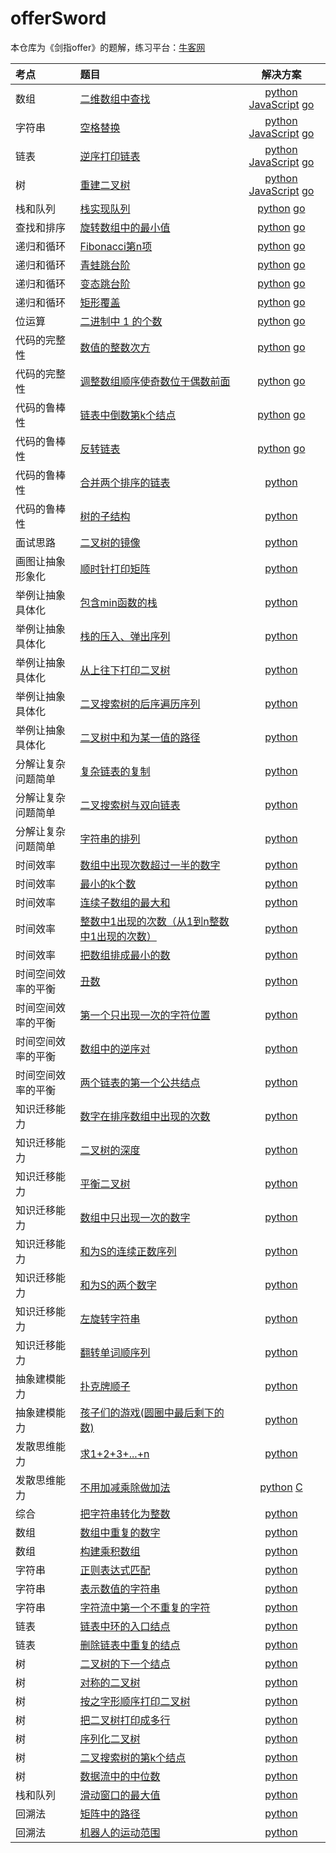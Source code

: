 # offerSword

本仓库为《剑指offer》的题解，练习平台：[牛客网](https://www.nowcoder.com/ta/coding-interviews?query=&asc=true&order=&page=1)

| 考点 | 题目 | 解决方案 |
| :--- | :--- | :----: |
| 数组 | [二维数组中查找](https://www.nowcoder.com/practice/abc3fe2ce8e146608e868a70efebf62e?tpId=13&tqId=11154&tPage=1&rp=1&ru=/ta/coding-interviews&qru=/ta/coding-interviews/question-ranking) | [python](./app/array/find_in_2d_array.py) [JavaScript](./app/array/find_in_2d_array.js) [go](./app/array/find_in_2d_array.go)|
| 字符串 | [空格替换](https://www.nowcoder.com/practice/4060ac7e3e404ad1a894ef3e17650423?tpId=13&tqId=11155&tPage=1&rp=1&ru=%2Fta%2Fcoding-interviews&qru=%2Fta%2Fcoding-interviews%2Fquestion-ranking) | [python](./app/string/replace_space.py) [JavaScript](./app/string/replace_space.js) [go](./app/string/replace_space.go)|
| 链表 | [逆序打印链表](https://www.nowcoder.com/practice/d0267f7f55b3412ba93bd35cfa8e8035?tpId=13&tqId=11156&tPage=1&rp=1&ru=/ta/coding-interviews&qru=/ta/coding-interviews/question-ranking) | [python](./app/list/print_list_reverse.py) [JavaScript](./app/list/print_list_reverse.js) [go](./app/list/print_list_reverse.go)|
| 树 | [重建二叉树](https://www.nowcoder.com/practice/8a19cbe657394eeaac2f6ea9b0f6fcf6?tpId=13&tqId=11157&tPage=1&rp=1&ru=%2Fta%2Fcoding-interviews&qru=%2Fta%2Fcoding-interviews%2Fquestion-ranking) | [python](./app/btree/rebuild_from_firstOrder_midOrder.py) [JavaScript](./app/btree/rebuild_from_firstOrder_midOrder.js) [go](./app/btree/rebuild_from_firstOrder_midOrder.go)
| 栈和队列 | [栈实现队列](https://www.nowcoder.com/practice/54275ddae22f475981afa2244dd448c6?tpId=13&tqId=11158&tPage=1&rp=1&ru=%2Fta%2Fcoding-interviews&qru=%2Fta%2Fcoding-interviews%2Fquestion-ranking) | [python](./app/stack_queue/queue_by_2stack.py) [go](./app/stack_queue/queue_by_2stack.go)
| 查找和排序 | [旋转数组中的最小值](https://www.nowcoder.com/practice/9f3231a991af4f55b95579b44b7a01ba?tpId=13&tqId=11159&tPage=1&rp=1&ru=%2Fta%2Fcoding-interviews&qru=%2Fta%2Fcoding-interviews%2Fquestion-ranking) | [python](./app/find_sort/min_in_rotate_array.py) [go](./app/find_sort/min_in_rotate_array.go)
| 递归和循环 | [Fibonacci第n项](https://www.nowcoder.com/practice/c6c7742f5ba7442aada113136ddea0c3?tpId=13&tqId=11160&tPage=1&rp=1&ru=%2Fta%2Fcoding-interviews&qru=%2Fta%2Fcoding-interviews%2Fquestion-ranking) | [python](./app/recursive_loop/fibonacci.py) [go](./app/recursive_loop/fibonacci.go) |
| 递归和循环 | [青蛙跳台阶](https://www.nowcoder.com/practice/8c82a5b80378478f9484d87d1c5f12a4?tpId=13&tqId=11161&tPage=1&rp=1&ru=%2Fta%2Fcoding-interviews&qru=%2Fta%2Fcoding-interviews%2Fquestion-ranking) | [python](./app/recursive_loop/jump_frog.py) [go](./app/recursive_loop/jump_forg.go) |
| 递归和循环 | [变态跳台阶](https://www.nowcoder.com/practice/22243d016f6b47f2a6928b4313c85387?tpId=13&tqId=11162&tPage=1&rp=1&ru=%2Fta%2Fcoding-interviews&qru=%2Fta%2Fcoding-interviews%2Fquestion-ranking) | [python](./app/recursive_loop/jump_forg2.py) [go](./app/recursive_loop/jump_forg2.go) |
| 递归和循环 | [矩形覆盖](https://www.nowcoder.com/practice/72a5a919508a4251859fb2cfb987a0e6?tpId=13&tqId=11163&tPage=1&rp=1&ru=%2Fta%2Fcoding-interviews&qru=%2Fta%2Fcoding-interviews%2Fquestion-ranking) | [python](./app/recursive_loop/rect_cover.py) [go](./app/recursive_loop/rect_cover.go) |
| 位运算 | [二进制中 1 的个数](https://www.nowcoder.com/practice/8ee967e43c2c4ec193b040ea7fbb10b8?tpId=13&tqId=11164&tPage=1&rp=1&ru=%2Fta%2Fcoding-interviews&qru=%2Fta%2Fcoding-interviews%2Fquestion-ranking) | [python](./app/bitop/one_in_bin.py) [go](./app/bitop/one_in_bin.go) |
| 代码的完整性 | [数值的整数次方](https://www.nowcoder.com/practice/1a834e5e3e1a4b7ba251417554e07c00?tpId=13&tqId=11165&tPage=1&rp=1&ru=%2Fta%2Fcoding-interviews&qru=%2Fta%2Fcoding-interviews%2Fquestion-ranking) | [python](./app/code_constraint/exponent.py) [go](./app/code_constraint/exponent.go) |
| 代码的完整性 | [调整数组顺序使奇数位于偶数前面](https://www.nowcoder.com/practice/beb5aa231adc45b2a5dcc5b62c93f593?tpId=13&tqId=11166&tPage=1&rp=1&ru=%2Fta%2Fcoding-interviews&qru=%2Fta%2Fcoding-interviews%2Fquestion-ranking) | [python](./app/code_constraint/reorder_array.py) [go](./app/code_constraint/reorder_array.go) |
| 代码的鲁棒性 | [链表中倒数第k个结点](https://www.nowcoder.com/practice/529d3ae5a407492994ad2a246518148a?tpId=13&tqId=11167&tPage=1&rp=1&ru=%2Fta%2Fcoding-interviews&qru=%2Fta%2Fcoding-interviews%2Fquestion-ranking) | [python](./app/robust/last_k_elem.py) [go](./app/robust/last_k_elem.go) |
| 代码的鲁棒性 | [反转链表](https://www.nowcoder.com/practice/75e878df47f24fdc9dc3e400ec6058ca?tpId=13&tqId=11168&tPage=1&rp=1&ru=%2Fta%2Fcoding-interviews&qru=%2Fta%2Fcoding-interviews%2Fquestion-ranking) | [python](./app/robust/reverse_list.py) [go](./app/robust/reverse_list.go) |
| 代码的鲁棒性 | [合并两个排序的链表](https://www.nowcoder.com/practice/d8b6b4358f774294a89de2a6ac4d9337?tpId=13&tqId=11169&tPage=1&rp=1&ru=%2Fta%2Fcoding-interviews&qru=%2Fta%2Fcoding-interviews%2Fquestion-ranking) | [python](./app/robust/merge_list.py) |
| 代码的鲁棒性 | [树的子结构](https://www.nowcoder.com/practice/6e196c44c7004d15b1610b9afca8bd88?tpId=13&tqId=11170&tPage=1&rp=1&ru=%2Fta%2Fcoding-interviews&qru=%2Fta%2Fcoding-interviews%2Fquestion-ranking) | [python](./app/robust/has_subtree.py) |
| 面试思路 | [二叉树的镜像](https://www.nowcoder.com/practice/564f4c26aa584921bc75623e48ca3011?tpId=13&tqId=11171&tPage=1&rp=1&ru=%2Fta%2Fcoding-interviews&qru=%2Fta%2Fcoding-interviews%2Fquestion-ranking) | [python](./app/interview/tree_mirror.py) |
| 画图让抽象形象化 | [顺时针打印矩阵](https://www.nowcoder.com/practice/9b4c81a02cd34f76be2659fa0d54342a?tpId=13&tqId=11172&tPage=1&rp=1&ru=%2Fta%2Fcoding-interviews&qru=%2Fta%2Fcoding-interviews%2Fquestion-ranking) | [python](./app/abstract/print_matrix.py) |
| 举例让抽象具体化 | [包含min函数的栈](https://www.nowcoder.com/practice/4c776177d2c04c2494f2555c9fcc1e49?tpId=13&tqId=11173&tPage=1&rp=1&ru=%2Fta%2Fcoding-interviews&qru=%2Fta%2Fcoding-interviews%2Fquestion-ranking) | [python](./app/example/min_stack.py) |
| 举例让抽象具体化 | [栈的压入、弹出序列](https://www.nowcoder.com/practice/d77d11405cc7470d82554cb392585106?tpId=13&tqId=11174&tPage=1&rp=1&ru=%2Fta%2Fcoding-interviews&qru=%2Fta%2Fcoding-interviews%2Fquestion-ranking) | [python](./app/example/is_pop_order.py) |
| 举例让抽象具体化 | [从上往下打印二叉树](https://www.nowcoder.com/practice/7fe2212963db4790b57431d9ed259701?tpId=13&tqId=11175&tPage=1&rp=1&ru=%2Fta%2Fcoding-interviews&qru=%2Fta%2Fcoding-interviews%2Fquestion-ranking) | [python](./app/example/print_btree_top2bottom.py) |
| 举例让抽象具体化 | [二叉搜索树的后序遍历序列](https://www.nowcoder.com/practice/a861533d45854474ac791d90e447bafd?tpId=13&tqId=11176&tPage=1&rp=1&ru=%2Fta%2Fcoding-interviews&qru=%2Fta%2Fcoding-interviews%2Fquestion-ranking) | [python](./app/example/verify_sequence_BST.py) |
| 举例让抽象具体化 | [二叉树中和为某一值的路径](https://www.nowcoder.com/practice/b736e784e3e34731af99065031301bca?tpId=13&tqId=11177&tPage=1&rp=1&ru=%2Fta%2Fcoding-interviews&qru=%2Fta%2Fcoding-interviews%2Fquestion-ranking) | [python](./app/example/find_path.py) |
| 分解让复杂问题简单 | [复杂链表的复制](https://www.nowcoder.com/practice/f836b2c43afc4b35ad6adc41ec941dba?tpId=13&tqId=11178&tPage=1&rp=1&ru=%2Fta%2Fcoding-interviews&qru=%2Fta%2Fcoding-interviews%2Fquestion-ranking) | [python](./app/simplify/clone_list.py) |
| 分解让复杂问题简单 | [二叉搜索树与双向链表](https://www.nowcoder.com/practice/947f6eb80d944a84850b0538bf0ec3a5?tpId=13&tqId=11179&tPage=1&rp=1&ru=%2Fta%2Fcoding-interviews&qru=%2Fta%2Fcoding-interviews%2Fquestion-ranking) | [python](./app/simplify/convert_bst.py) |
| 分解让复杂问题简单 | [字符串的排列](https://www.nowcoder.com/practice/fe6b651b66ae47d7acce78ffdd9a96c7?tpId=13&tqId=11180&tPage=1&rp=1&ru=%2Fta%2Fcoding-interviews&qru=%2Fta%2Fcoding-interviews%2Fquestion-ranking) | [python](./app/example/permutation.py) |
| 时间效率 | [数组中出现次数超过一半的数字](https://www.nowcoder.com/practice/e8a1b01a2df14cb2b228b30ee6a92163?tpId=13&tqId=11181&rp=1&ru=/ta/coding-interviews&qru=/ta/coding-interviews/question-ranking) | [python](./app/time/more_than_half.py) |
|  时间效率 | [最小的k个数](https://www.nowcoder.com/practice/6a296eb82cf844ca8539b57c23e6e9bf?tpId=13&tqId=11182&rp=1&ru=/ta/coding-interviews&qru=/ta/coding-interviews/question-ranking) | [python](./app/time/least_k.py) |
| 时间效率 | [连续子数组的最大和](https://www.nowcoder.com/practice/459bd355da1549fa8a49e350bf3df484?tpId=13&tqId=11183&rp=1&ru=%2Fta%2Fcoding-interviews&qru=%2Fta%2Fcoding-interviews%2Fquestion-ranking) | [python](./app/time/greatest_sum.py) |
| 时间效率 | [整数中1出现的次数（从1到n整数中1出现的次数）](https://www.nowcoder.com/practice/bd7f978302044eee894445e244c7eee6?tpId=13&tqId=11184&rp=1&ru=%2Fta%2Fcoding-interviews&qru=%2Fta%2Fcoding-interviews%2Fquestion-ranking) | [python](./app/time/number1.py) |
| 时间效率 | [把数组排成最小的数](https://www.nowcoder.com/practice/8fecd3f8ba334add803bf2a06af1b993?tpId=13&tqId=11185&rp=1&ru=/ta/coding-interviews&qru=/ta/coding-interviews/question-ranking) | [python](./app/time/min_number.py) |
| 时间空间效率的平衡 | [丑数](https://www.nowcoder.com/practice/6aa9e04fc3794f68acf8778237ba065b?tpId=13&tqId=11186&rp=1&ru=%2Fta%2Fcoding-interviews&qru=%2Fta%2Fcoding-interviews%2Fquestion-ranking) | [python](./app/time_space_balance/ugly_number.py) |
| 时间空间效率的平衡 | [第一个只出现一次的字符位置](https://www.nowcoder.com/practice/1c82e8cf713b4bbeb2a5b31cf5b0417c?tpId=13&tqId=11187&rp=1&ru=/ta/coding-interviews&qru=/ta/coding-interviews/question-ranking) | [python](./app/time_space_balance/first_nonrepeat.py) |
| 时间空间效率的平衡 | [数组中的逆序对](https://www.nowcoder.com/practice/96bd6684e04a44eb80e6a68efc0ec6c5?tpId=13&tqId=11188&rp=1&ru=/ta/coding-interviews&qru=/ta/coding-interviews/question-ranking) | [python](./app/time_space_balance/inverse_pairs.py) |
| 时间空间效率的平衡 | [两个链表的第一个公共结点](https://www.nowcoder.com/practice/6ab1d9a29e88450685099d45c9e31e46?tpId=13&tqId=11189&rp=1&ru=/ta/coding-interviews&qru=/ta/coding-interviews/question-ranking) | [python](./app/time_space_balance/first_common_node.py) |
| 知识迁移能力 | [数字在排序数组中出现的次数](https://www.nowcoder.com/practice/70610bf967994b22bb1c26f9ae901fa2?tpId=13&tqId=11190&rp=1&ru=/ta/coding-interviews&qru=/ta/coding-interviews/question-ranking) | [python](./app/migrate/number_k.py) |
| 知识迁移能力 | [二叉树的深度](https://www.nowcoder.com/practice/435fb86331474282a3499955f0a41e8b?tpId=13&tqId=11191&rp=1&ru=%2Fta%2Fcoding-interviews&qru=%2Fta%2Fcoding-interviews%2Fquestion-ranking) | [python](./app/migrate/tree_depth.py) |
| 知识迁移能力 | [平衡二叉树](https://www.nowcoder.com/practice/8b3b95850edb4115918ecebdf1b4d222?tpId=13&tqId=11192&rp=1&ru=%2Fta%2Fcoding-interviews&qru=%2Fta%2Fcoding-interviews%2Fquestion-ranking) | [python](./app/migrate/is_balanced.py) |
| 知识迁移能力 | [数组中只出现一次的数字](https://www.nowcoder.com/practice/e02fdb54d7524710a7d664d082bb7811?tpId=13&tqId=11193&rp=1&ru=%2Fta%2Fcoding-interviews&qru=%2Fta%2Fcoding-interviews%2Fquestion-ranking) | [python](./app/migrate/appear_once.py) |
| 知识迁移能力 | [和为S的连续正数序列](https://www.nowcoder.com/practice/c451a3fd84b64cb19485dad758a55ebe?tpId=13&tqId=11194&rp=1&ru=%2Fta%2Fcoding-interviews&qru=%2Fta%2Fcoding-interviews%2Fquestion-ranking) | [python](./app/migrate/continuous_sequence.py) |
| 知识迁移能力 | [和为S的两个数字](https://www.nowcoder.com/practice/390da4f7a00f44bea7c2f3d19491311b?tpId=13&tqId=11195&rp=1&ru=%2Fta%2Fcoding-interviews&qru=%2Fta%2Fcoding-interviews%2Fquestion-ranking) | [python](./app/migrate/number_with_sum.py) |
| 知识迁移能力 | [左旋转字符串](https://www.nowcoder.com/practice/12d959b108cb42b1ab72cef4d36af5ec?tpId=13&tqId=11196&rp=1&ru=%2Fta%2Fcoding-interviews&qru=%2Fta%2Fcoding-interviews%2Fquestion-ranking) | [python](./app/migrate/left_rotate_string.py) |
| 知识迁移能力 | [翻转单词顺序列](https://www.nowcoder.com/practice/3194a4f4cf814f63919d0790578d51f3?tpId=13&tqId=11197&rp=1&ru=%2Fta%2Fcoding-interviews&qru=%2Fta%2Fcoding-interviews%2Fquestion-ranking) | [python](./app/migrate/reverse_sequence.py) |
| 抽象建模能力 | [扑克牌顺子](https://www.nowcoder.com/practice/762836f4d43d43ca9deb273b3de8e1f4?tpId=13&tqId=11198&rp=1&ru=%2Fta%2Fcoding-interviews&qru=%2Fta%2Fcoding-interviews%2Fquestion-ranking) | [python](./app/abstract/continuous.py) |
| 抽象建模能力 | [孩子们的游戏(圆圈中最后剩下的数)](https://www.nowcoder.com/practice/f78a359491e64a50bce2d89cff857eb6?tpId=13&tqId=11199&rp=1&ru=%2Fta%2Fcoding-interviews&qru=%2Fta%2Fcoding-interviews%2Fquestion-ranking) | [python](./app/abstract/last_remaining.py) |
| 发散思维能力 | [求1+2+3+...+n](https://www.nowcoder.com/practice/7a0da8fc483247ff8800059e12d7caf1?tpId=13&tqId=11200&rp=1&ru=/ta/coding-interviews&qru=/ta/coding-interviews/question-ranking) | [python](./app/idea/sum_solution.py) |
| 发散思维能力 | [不用加减乘除做加法](https://www.nowcoder.com/practice/59ac416b4b944300b617d4f7f111b215?tpId=13&tqId=11201&rp=1&ru=%2Fta%2Fcoding-interviews&qru=%2Fta%2Fcoding-interviews%2Fquestion-ranking) | [python](./app/idea/add.py) [C](./app/idea/add.cpp) |
| 综合 | [把字符串转化为整数](https://www.nowcoder.com/practice/1277c681251b4372bdef344468e4f26e?tpId=13&tqId=11202&rp=1&ru=/ta/coding-interviews&qru=/ta/coding-interviews/question-ranking) | [python](./app/Synthesis/str2int.py) |
| 数组 | [数组中重复的数字](https://www.nowcoder.com/practice/623a5ac0ea5b4e5f95552655361ae0a8?tpId=13&tqId=11203&rp=1&ru=%2Fta%2Fcoding-interviews&qru=%2Fta%2Fcoding-interviews%2Fquestion-ranking) | [python](./app/array/duplicate.py) |
| 数组 | [构建乘积数组](https://www.nowcoder.com/practice/94a4d381a68b47b7a8bed86f2975db46?tpId=13&tqId=11204&rp=1&ru=%2Fta%2Fcoding-interviews&qru=%2Fta%2Fcoding-interviews%2Fquestion-ranking) | [python](./app/array/multiply.py) |
| 字符串 | [正则表达式匹配](https://www.nowcoder.com/practice/45327ae22b7b413ea21df13ee7d6429c?tpId=13&tqId=11205&rp=1&ru=%2Fta%2Fcoding-interviews&qru=%2Fta%2Fcoding-interviews%2Fquestion-ranking) | [python](./app/string/regex.py) |
| 字符串 | [表示数值的字符串](https://www.nowcoder.com/practice/6f8c901d091949a5837e24bb82a731f2?tpId=13&tqId=11206&rp=1&ru=%2Fta%2Fcoding-interviews&qru=%2Fta%2Fcoding-interviews%2Fquestion-ranking) | [python](./app/string/is_numeric.py) |
| 字符串 | [字符流中第一个不重复的字符](https://www.nowcoder.com/practice/00de97733b8e4f97a3fb5c680ee10720?tpId=13&tqId=11207&rp=1&ru=%2Fta%2Fcoding-interviews&qru=%2Fta%2Fcoding-interviews%2Fquestion-ranking) | [python](./app/string/appear_once.py) |
| 链表 | [链表中环的入口结点](https://www.nowcoder.com/practice/253d2c59ec3e4bc68da16833f79a38e4?tpId=13&tqId=11208&rp=1&ru=%2Fta%2Fcoding-interviews&qru=%2Fta%2Fcoding-interviews%2Fquestion-ranking) | [python](./app/list/entry_node.py) |
| 链表 | [删除链表中重复的结点](https://www.nowcoder.com/practice/fc533c45b73a41b0b44ccba763f866ef?tpId=13&tqId=11209&rp=1&ru=%2Fta%2Fcoding-interviews&qru=%2Fta%2Fcoding-interviews%2Fquestion-ranking) | [python](./app/list/delete_duplication.py) |
| 树 | [二叉树的下一个结点](https://www.nowcoder.com/practice/9023a0c988684a53960365b889ceaf5e?tpId=13&tqId=11210&rp=1&ru=%2Fta%2Fcoding-interviews&qru=%2Fta%2Fcoding-interviews%2Fquestion-ranking) | [python](./app/tree/get_next.py) |
| 树 | [对称的二叉树](https://www.nowcoder.com/practice/ff05d44dfdb04e1d83bdbdab320efbcb?tpId=13&tqId=11211&rp=1&ru=%2Fta%2Fcoding-interviews&qru=%2Fta%2Fcoding-interviews%2Fquestion-ranking) | [python](./app/tree/symmetrical.py) |
| 树 | [按之字形顺序打印二叉树](https://www.nowcoder.com/practice/91b69814117f4e8097390d107d2efbe0?tpId=13&tqId=11212&rp=1&ru=%2Fta%2Fcoding-interviews&qru=%2Fta%2Fcoding-interviews%2Fquestion-ranking) | [python](./app/tree/print_z.py) |
| 树 | [把二叉树打印成多行](https://www.nowcoder.com/practice/445c44d982d04483b04a54f298796288?tpId=13&tqId=11213&rp=1&ru=%2Fta%2Fcoding-interviews&qru=%2Fta%2Fcoding-interviews%2Fquestion-ranking) | [python](./app/tree/bfs.py) |
| 树 | [序列化二叉树](https://www.nowcoder.com/practice/cf7e25aa97c04cc1a68c8f040e71fb84?tpId=13&tqId=11214&rp=1&ru=%2Fta%2Fcoding-interviews&qru=%2Fta%2Fcoding-interviews%2Fquestion-ranking) | [python](./app/tree/serialize.py) |
| 树 | [二叉搜索树的第k个结点](https://www.nowcoder.com/practice/ef068f602dde4d28aab2b210e859150a?tpId=13&tqId=11215&rp=1&ru=%2Fta%2Fcoding-interviews&qru=%2Fta%2Fcoding-interviews%2Fquestion-ranking) | [python](./app/tree/kth_node.py) |
| 树 | [数据流中的中位数](https://www.nowcoder.com/practice/9be0172896bd43948f8a32fb954e1be1?tpId=13&tqId=11216&rp=1&ru=%2Fta%2Fcoding-interviews&qru=%2Fta%2Fcoding-interviews%2Fquestion-ranking) | [python](./app/tree/median.py) |
| 栈和队列 | [滑动窗口的最大值](https://www.nowcoder.com/practice/1624bc35a45c42c0bc17d17fa0cba788?tpId=13&tqId=11217&rp=1&ru=%2Fta%2Fcoding-interviews&qru=%2Fta%2Fcoding-interviews%2Fquestion-ranking) | [python](./app/stack_queue/windows.py) |
| 回溯法 | [矩阵中的路径](https://www.nowcoder.com/practice/c61c6999eecb4b8f88a98f66b273a3cc?tpId=13&tqId=11218&rp=4&ru=/ta/coding-interviews&qru=/ta/coding-interviews/question-ranking) | [python](./app/back_tracking/has_path.py) |
| 回溯法 | [机器人的运动范围](https://www.nowcoder.com/practice/6e5207314b5241fb83f2329e89fdecc8?tpId=13&tqId=11219&rp=4&ru=/ta/coding-interviews&qru=/ta/coding-interviews/question-ranking) | [python](./app/back_tracking/moving_count.py) |

